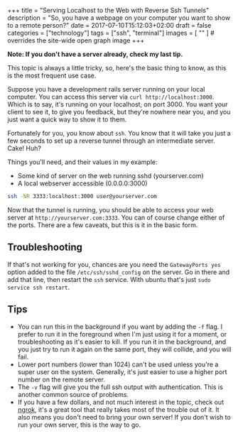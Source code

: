 +++
title = "Serving Localhost to the Web with Reverse Ssh Tunnels"
description = "So, you have a webpage on your computer you want to show to a remote person?"
date = 2017-07-10T15:12:03+02:00
draft = false
categories = ["technology"]
tags = ["ssh", "terminal"]
images = [ "" ] # overrides the site-wide open graph image
+++

**Note: If you don't have a server already, check my last tip.**

This topic is always a little tricky, so, here's the basic thing to know, as this is the most frequent use case.

Suppose you have a development rails server running on your local computer. You can access this server via `curl http://localhost:3000`. Which is to say, it's running on your localhost, on port 3000. You want your client to see it, to give you feedback, but they're nowhere near you, and you just want a quick way to show it to them.

Fortunately for you, you know about `ssh`. You know that it will take you just a few seconds to set up a reverse tunnel through an intermediate server. Cake! Huh?

Things you'll need, and their values in my example:

- Some kind of server on the web running sshd (yourserver.com)
- A local webserver accessible (0.0.0.0:3000)

```bash
ssh -NR 3333:localhost:3000 user@yourserver.com
```

Now that the tunnel is running, you should be able to access your web server at `http://yourserver.com:3333`. You can of course change either of the ports. There are a few caveats, but this is it in the basic form.

## Troubleshooting
If that's not working for you, chances are you need the `GatewayPorts yes` option added to the file `/etc/ssh/sshd_config` on the server. Go in there and add that line, then restart the `ssh` service. With ubuntu that's just `sudo service ssh restart`.

## Tips

- You can run this in the background if you want by adding the `-f` flag. I prefer to run it in the foreground when I'm just using it for a moment, or troubleshooting as it's easier to kill. If you run it in the background, and you just try to run it again on the same port, they will collide, and you will fail.
- Lower port numbers (lower than 1024) can't be used unless you're a super user on the system. Generally, it's just easier to use a higher port number on the remote server.
- The `-v` flag will give you the full ssh output with authentication. This is another common source of problems.
- If you have a few dollars, and not much interest in the topic, check out [ngrok](https://ngrok.com/), it's a great tool that really takes most of the trouble out of it. It also means you don't need to bring your own server! If you don't wish to run your own server, this is the way to go.
